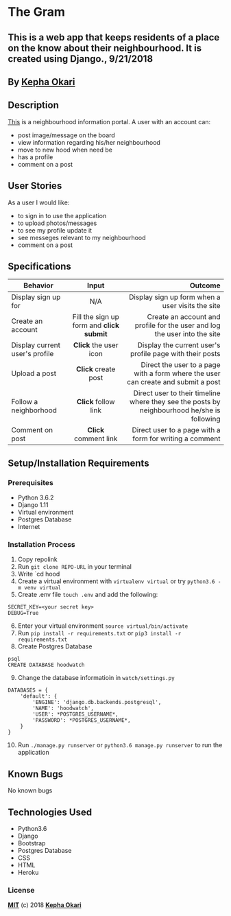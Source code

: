 # The Gram
## This is a web app that keeps residents of a place on the know about their neighbourhood. It is created using Django., 9/21/2018


## By **[Kepha Okari](https://github.com/kepha-okari)**

## Description
[This](https://kepha-the-watch.herokuapp.com/) is a neighbourhood information portal. A user with an account can:
* post image/message on the board
* view information regarding his/her neighbourhood
* move to new hood when need be
* has a profile
* comment on a post


## User Stories
As a user I would like:
* to sign in to use the application
* to upload photos/messages
* to see my profile update it
* see messeges relevant to my neighbourhood
* comment on a post


## Specifications
| Behavior        | Input           | Outcome  |
| ------------- |:-------------:| -----:|
| Display sign up for | N/A | Display sign up form when a user visits the site |
| Create an account | Fill the sign up form and **click submit** | Create an account and profile for the user and log the user into the site |
| Display current user's profile | **Click** the user icon | Display the current user's profile page with their posts |
| Upload a post | **Click** create post | Direct the user to a page with a form where the user can create and submit a post |
| Follow a neighborhood | **Click** follow link | Direct user to their timeline where they see the posts by neighbourhood he/she is following |
| Comment on post | **Click** comment link | Direct user to a page with a form for writing a comment |

## Setup/Installation Requirements

### Prerequisites
* Python 3.6.2
* Django 1.11
* Virtual environment
* Postgres Database
* Internet


### Installation Process
1. Copy repolink
2. Run `git clone REPO-URL` in your terminal
3. Write `cd hood
4. Create a virtual environment with `virtualenv virtual` or try `python3.6 -m venv virtual`
5. Create .env file `touch .env` and add the following:
```
SECRET_KEY=<your secret key>
DEBUG=True
```
6. Enter your virtual environment `source virtual/bin/activate`
7. Run `pip install -r requirements.txt` or `pip3 install -r requirements.txt`
8. Create Postgres Database

```
psql
CREATE DATABASE hoodwatch
```
9. Change the database informatioin in `watch/settings.py`
```
DATABASES = {
    'default': {
        'ENGINE': 'django.db.backends.postgresql',
        'NAME': 'hoodwatch',
        'USER': *POSTGRES_USERNAME*,
        'PASSWORD': *POSTGRES_USERNAME*,
    }
}
```
10. Run `./manage.py runserver` or `python3.6 manage.py runserver` to run the application


## Known Bugs

No known bugs


## Technologies Used
- Python3.6
- Django
- Bootstrap
- Postgres Database
- CSS
- HTML
- Heroku

### License

**[MIT](./LICENSE)** (c) 2018 **[Kepha Okari](https://github.com/kepha-okari)**
